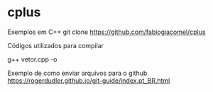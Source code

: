 # cplus
Exemplos em C++
git clone https://github.com/fabiogiacomel/cplus

Códigos utilizados para compilar

g++ vetor.cpp -o

Exemplo de como enviar arquivos para o github
https://rogerdudler.github.io/git-guide/index.pt_BR.html
